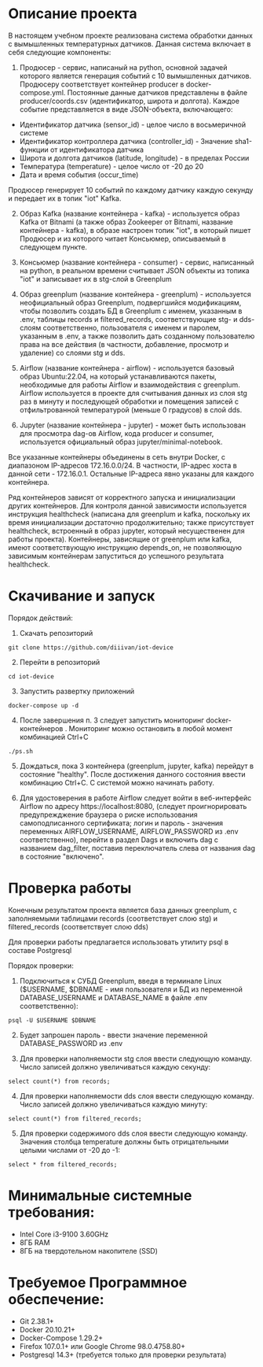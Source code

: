 # Описание проекта

В настоящем учебном проекте реализована система обработки данных с вымышленных температурных датчиков. Данная система включает в себя следующие компоненты:

1. Продюсер - сервис, написаный на python, основной задачей которого является генерация событий с 10 вымышленных датчиков. Продюсеру соответствует контейнер producer в docker-compose.yml. Постоянные данные датчиков представлены в файле producer/coords.csv (идентификатор, широта и долгота). Каждое событие представляется в виде JSON-объекта, включающего:
* Идентификатор датчика (sensor\_id) - целое число в восьмеричной системе
* Идентификатор контроллера датчика (controller\_id) - Значение sha1-функции от идентификатора датчика
* Широта и долгота датчиков (latitude, longitude) - в пределах России
* Температура (temperature) - целое число от -20 до 20
* Дата и время события (occur\_time)

Продюсер генерирует 10 событий по каждому датчику каждую секунду и передает их в топик "iot" Kafka.

2. Образ Kafka (название контейнера - kafka) - используется образ Kafka от Bitnami (а также образ Zookeeper от Bitnami, название контейнера - kafka), в образе настроен топик "iot", в который пишет Продюсер и из которого читает Консьюмер, описываемый в следующем пункте.

3. Консьюмер (название контейнера - consumer) - сервис, написанный на python, в реальном времени считывает JSON объекты из топика "iot" и записывает их в stg-слой в Greenplum

4. Образ greenplum (название контейнера - greenplum) - используется неофициальный образ Greenplum, подвергшийся модификациям, чтобы позволить создать БД в Greenplum с именем, указанным в .env, таблицы records и filtered\_records, соответствующие stg- и dds-слоям соответственно, пользователя с именем и паролем, указанным в .env, а также позволить дать созданному пользователю права на все действия (в частности, добавление, просмотр и удаление) со слоями stg и dds.

5. Airflow (название контейнера - airflow) - используется базовый образ Ubuntu:22.04, на который устанавливаются пакеты, необходимые для работы Airflow и взаимодействия с greenplum. Airflow используется в проекте для считывания данных из слоя stg раз в минуту и последующей обработки и помещения записей с отфильтрованной температурой (меньше 0 градусов) в слой dds.

6. Jupyter (название контейнера - jupyter) - может быть использован для просмотра dag-ов Airflow, кода producer и consumer, используется официальный образ jupyter/minimal-notebook.

Все указанные контейнеры объединены в сеть внутри Docker, с диапазоном IP-адресов 172.16.0.0/24. В частности, IP-адрес хоста в данной сети - 172.16.0.1. Остальные IP-адреса явно указаны для каждого контейнера.

Ряд контейнеров зависят от корректного запуска и инициализации других контейнеров. Для контроля данной зависимости используется инструкция healthcheck (написана для greenplum и kafka, поскольку их время инициализации достаточно продолжительно; также присутствует healthcheck, встроенный в образ jupyter, который несущественен для работы проекта). Контейнеры, зависящие от greenplum или kafka, имеют соответствующую инструкцию depends\_on, не позволяющую зависимым контейнерам запуститься до успешного результата healthcheck.

# Скачивание и запуск

Порядок действий:
1. Скачать репозиторий

`git clone https://github.com/diiivan/iot-device`

2. Перейти в репозиторий

`cd iot-device`

3. Запустить развертку приложений

`docker-compose up -d`

4. После завершения п. 3 следует запустить мониторинг docker-контейнеров
. Мониторинг можно остановить в любой момент комбинацией Ctrl+C

`./ps.sh`

5. Дождаться, пока 3 контейнера (greenplum, jupyter, kafka) перейдут в состояние "healthy". После достижения данного состояния ввести комбинацию Ctrl+C. С системой можно начинать работу.

6. Для удостоверения в работе Airflow следует войти в веб-интерфейс Airflow по адресу https://localhost:8080, (следует проигнорировать предупрежджение браузера о риске использования самоподписанного сертификата; логин и пароль - значения переменных AIRFLOW\_USERNAME, AIRFLOW\_PASSWORD из .env соответственно), перейти в раздел Dags и включить dag с названием dag\_filter, поставив переключатель слева от названия dag в состояние "включено".

# Проверка работы

Конечным результатом проекта является база данных greenplum, с заполняемыми таблицами records (соответствует слою stg) и filtered\_records (соответствует слою dds)

Для проверки работы предлагается использовать утилиту psql в составе Postgresql

Порядок проверки:

1. Подключиться к СУБД Greenplum, введя в терминале Linux ($USERNAME, $DBNAME - имя пользователя и БД из переменной DATABASE\_USERNAME и DATABASE\_NAME в файле .env соответственно):

`psql -U $USERNAME $DBNAME`

2. Будет запрошен пароль - ввести значение переменной DATABASE\_PASSWORD из .env

3. Для проверки наполняемости stg слоя ввести следующую команду. Число записей должно увеличиваться каждую секунду:

`select count(*) from records;`

4. Для проверки наполняемости dds слоя ввести следующую команду. Число записей должно увеличиваться каждую минуту:

`select count(*) from filtered_records;`

5. Для проверки содержимого dds слоя ввести следующую команду. Значения столбца temperature должны быть отрицательными целыми числами от -20 до -1:

`select * from filtered_records;`

# Минимальные системные требования:
* Intel Core i3-9100 3.60GHz
* 8ГБ RAM
* 8ГБ на твердотельном накопителе (SSD)

# Требуемое Программное обеспечение:
* Git 2.38.1+
* Docker 20.10.21+
* Docker-Compose 1.29.2+
* Firefox 107.0.1+ или Google Chrome 98.0.4758.80+
* Postgresql 14.3+ (требуется только для проверки результата)
